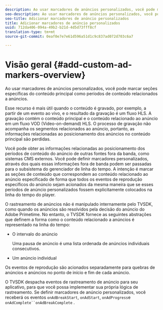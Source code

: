 ```yaml
---
description: Ao usar marcadores de anúncios personalizados, você pode marcar seções específicas do conteúdo principal como períodos de conteúdo relacionados a anúncios.
seo-description: Ao usar marcadores de anúncios personalizados, você pode marcar seções específicas do conteúdo principal como períodos de conteúdo relacionados a anúncios.
seo-title: Adicionar marcadores de anúncio personalizados
title: Adicionar marcadores de anúncio personalizados
uuid: 712da406-094a-49b2-b21d-4d5d73fff8cf
translation-type: tm+mt
source-git-commit: 0eaf0e7e7e61d596a51d1c9c837ad072d703c6a7

---
```



# Visão geral {#add-custom-ad-markers-overview}

Ao usar marcadores de anúncios personalizados, você pode marcar seções específicas do conteúdo principal como períodos de conteúdo relacionados a anúncios.

Esse recurso é mais útil quando o conteúdo é gravado, por exemplo, a partir de um evento ao vivo, e o resultado da gravação é um fluxo HLS. A gravação contém o conteúdo principal e o conteúdo relacionado ao anúncio em um fluxo VOD (Video-on-demand) HLS. O processo de gravação não acompanha os segmentos relacionados ao anúncio, portanto, as informações relacionadas ao posicionamento dos anúncios no conteúdo principal são perdidas.

Você pode obter as informações relacionadas ao posicionamento dos períodos de conteúdo do anúncio de outras fontes fora da banda, como sistemas CMS externos. Você pode definir marcadores personalizados, através dos quais essas informações fora de banda podem ser passadas para o subsistema do gerenciador de linha do tempo. A intenção é marcar as seções de conteúdo que correspondem ao conteúdo relacionado ao anúncio especificado de forma que todos os eventos de reprodução específicos do anúncio sejam acionados da mesma maneira que se esses períodos de anúncio personalizados fossem explicitamente colocados na linha do tempo do player.

O rastreamento de anúncios não é manipulado internamente pelo TVSDK, como quando os anúncios são resolvidos pela decisão do anúncio do Adobe Primetime. No entanto, o TVSDK fornece as seguintes abstrações que definem a forma como o conteúdo relacionado a anúncios é representado na linha do tempo:

* O intervalo do anúncio

   Uma pausa de anúncio é uma lista ordenada de anúncios individuais consecutivos.
* Um anúncio individual

Os eventos de reprodução são acionados separadamente para quebras de anúncios e anúncios no ponto de início e fim de cada anúncio.

O TVSDK despacha eventos de rastreamento de anúncio para seu aplicativo, para que você possa implementar sua própria lógica de rastreamento. Se definir marcadores de anúncio personalizados, você receberá os eventos `onAdBreakStart`, `onAdStart`, `onAdProgress`e `onAdComplete``onAdBreakComplete` .